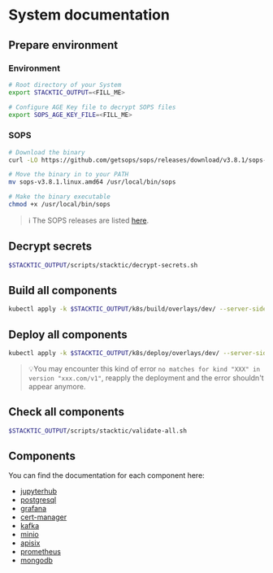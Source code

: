 # System documentation

## Prepare environment

### Environment

```bash
# Root directory of your System
export STACKTIC_OUTPUT=<FILL_ME>

# Configure AGE Key file to decrypt SOPS files
export SOPS_AGE_KEY_FILE=<FILL_ME>
```

### SOPS

```bash
# Download the binary
curl -LO https://github.com/getsops/sops/releases/download/v3.8.1/sops-v3.8.1.linux.amd64

# Move the binary in to your PATH
mv sops-v3.8.1.linux.amd64 /usr/local/bin/sops

# Make the binary executable
chmod +x /usr/local/bin/sops
```

> ℹ️ The SOPS releases are listed [here](https://github.com/getsops/sops/releases).

## Decrypt secrets

```bash
$STACKTIC_OUTPUT/scripts/stacktic/decrypt-secrets.sh
```

## Build all components

```bash
kubectl apply -k $STACKTIC_OUTPUT/k8s/build/overlays/dev/ --server-side=true --force-conflicts=true
```

## Deploy all components

```bash
kubectl apply -k $STACKTIC_OUTPUT/k8s/deploy/overlays/dev/ --server-side=true --force-conflicts=true
```

>💡You may encounter this kind of error `no matches for kind "XXX" in version "xxx.com/v1"`, reapply the deployment and the error shouldn't appear anymore.

## Check all components

```bash
$STACKTIC_OUTPUT/scripts/stacktic/validate-all.sh
```

## Components

You can find the documentation for each component here:

- [jupyterhub](../jupyterhub/README.md)
- [postgresql](../postgresql/README.md)
- [grafana](../grafana/README.md)
- [cert-manager](../cert-manager/README.md)
- [kafka](../kafka/README.md)
- [minio](../minio/README.md)
- [apisix](../apisix/README.md)
- [prometheus](../prometheus/README.md)
- [mongodb](../mongodb/README.md)

